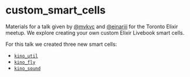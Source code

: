 # custom_smart_cells

Materials for a talk given by [@mvkvc](https://github.com/mvkvc) and [@einariii](https://github.com/einariii) for the Toronto Elixir meetup. We explore creating your own custom Elixir Livebook smart cells.

For this talk we created three new smart cells:

- [`kino_util`](../../libs/ex/kino_util/README.md)
- [`kino_fly`](../../libs/ex/kino_fly/README.md)
- [`kino_sound`](https://github.com/einariii/kino_sound)
